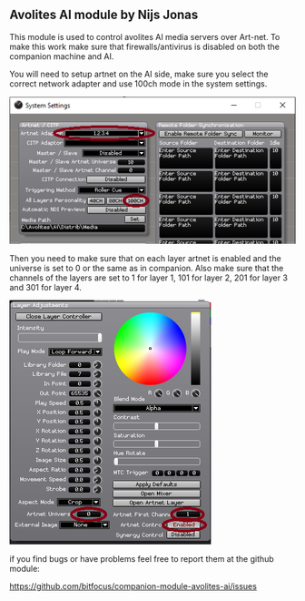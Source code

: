 ## Avolites AI module by Nijs Jonas
This module is used to control avolites AI media servers over Art-net.
To make this work make sure that firewalls/antivirus is disabled on both the companion machine and AI.

You will need to setup artnet on the AI side, make sure you select the correct network adapter and use 100ch mode in the system settings.

![System Settings](images/SystemSettings.png?raw=true "System Settings")

Then you need to make sure that on each layer artnet is enabled and the universe is set to 0 or the same as in companion.
Also make sure that the channels of the layers are set to 1 for layer 1, 101 for layer 2, 201 for layer 3 and 301 for layer 4.

![Layer Settings](images/LayerSettings.png?raw=true "Layer Settings")

if you find bugs or have problems feel free to report them at the github module:

https://github.com/bitfocus/companion-module-avolites-ai/issues